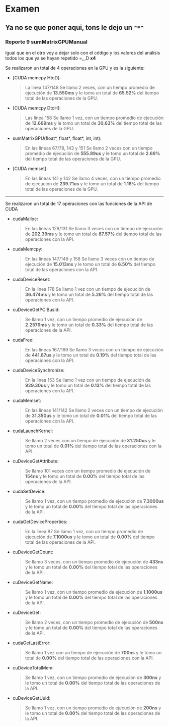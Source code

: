 ﻿# Examen

Ya no se que poner aqui, tons le dejo un `^*^`
---
### Reporte 9  sumMatrixGPUManual
Igual que en el otro voy a dejar solo con el código y los valores del análisis todos los que ya se hayan repetido =,,,D  **x4**

Se realizaron un total de 4 operaciones en la GPU y es la siguiente:

-   [CUDA memcpy HtoD]:
    > La linea 147/148 Se llamo 2 veces, con un tiempo promedio de ejecución de  **13.550ms**  y le tomo un total de  **65.52%**  del tiempo total de las operaciones de la GPU.

-   [CUDA memcpy DtoH]:
    > Las linea 158 Se llamo 1 vez, con un tiempo promedio de ejecución de  **12.669ms**  y le tomo un total de  **30.63%**  del tiempo total de las operaciones de la GPU.

- sumMatrixGPU(float*, float*, float*, int, int):
	> En las lineas 67/78, 143 y 151 Se llamo 2 veces con un tiempo promedio de ejecución de **555.89us** y le tomo un total de **2.69%** del tiempo total de las operaciones de la GPU.

-   [CUDA memset]:
    > En las lineas 141 y 142 Se llamo 4 veces, con un tiempo promedio de ejecución de  **239.71us**  y le tomo un total de  **1.16%**  del tiempo total de las operaciones de la GPU.

---

Se realizaron un total de 17 operaciones con las funciones de la API de CUDA

- cudaMalloc: 
	> En las lineas 129/131 Se llamo 3 veces con un tiempo de ejecución de **202.39ms** y le tomo un total de **87.57%** del tiempo total de las operaciones con la API.

- cudaMemcpy:
	> En las lineas 147/148 y 158 Se llamo 3 veces con un tiempo de ejecución de **15.013ms** y le tomo un total de **6.50%** del tiempo total de las operaciones con la API.

- cudaDeviceReset:
	> En la linea 178 Se llamo 1 vez con un tiempo de ejecución de **36.474ms** y le tomo un total de **5.26%** del tiempo total de las operaciones con la API.

- cuDeviceGetPCIBusId:
	> Se llamo 1 vez, con un tiempo promedio de ejecución de **2.2576ms** y le tomo un total de **0.33%** del tiempo total de las operaciones de la API.

- cudaFree:
	> En las lineas 167/169 Se llamo 3 veces con un tiempo de ejecución de **441.87us** y le tomo un total de **0.19%** del tiempo total de las operaciones con la API.

-   cudaDeviceSynchronize:
    > En la linea 153 Se llamo 1 vez con un tiempo de ejecución de  **929.30us**  y le tomo un total de  **0.13%**  del tiempo total de las operaciones con la API.

- cudaMemset:
	> En las lineas 141/142 Se llamo 2 veces con un tiempo de ejecución de **31.350us** y le tomo un total de **0.01%** del tiempo total de las operaciones con la API.

- cudaLaunchKernel:
	> Se llamo 2 veces con un tiempo de ejecución de **31.250us** y le tomo un total de **0.01%** del tiempo total de las operaciones con la API.

- cuDeviceGetAttribute:
	> Se llamo 101 veces con un tiempo promedio de ejecución de **154ns** y le tomo un total de **0.00%** del tiempo total de las operaciones de la API.

- cudaSetDevice:
	> Se llamo 1 vez, con un tiempo promedio de ejecución de **7.3000us** y le tomo un total de **0.00%** del tiempo total de las operaciones de la API.

- cudaGetDeviceProperties:
	> En la linea 87 Se llamo 1 vez, con un tiempo promedio de ejecución de **7.1000us** y le tomo un total de **0.00%** del tiempo total de las operaciones de la API.

-   cuDeviceGetCount:
    > Se llamo 3 veces, con un tiempo promedio de ejecución de  **433ns**  y le tomo un total de  **0.00%**  del tiempo total de las operaciones de la API.

-   cuDeviceGetName:
    > Se llamo 1 vez, con un tiempo promedio de ejecución de  **1.1000us**  y le tomo un total de  **0.00%**  del tiempo total de las operaciones de la API.

-   cuDeviceGet:
    > Se llamo 2 veces, con un tiempo promedio de ejecución de  **500ns**  y le tomo un total de  **0.00%**  del tiempo total de las operaciones de la API.

-   cudaGetLastError:
    > Se llamo 1 vez con un tiempo de ejecución de  **700ns**  y le tomo un total de  **0.00%**  del tiempo total de las operaciones con la API.
    
-   cuDeviceTotalMem:
    > Se llamo 1 vez, con un tiempo promedio de ejecución de  **300ns**  y le tomo un total de  **0.00%**  del tiempo total de las operaciones de la API.
    
-   cuDeviceGetUuid:
    > Se llamo 1 vez, con un tiempo promedio de ejecución de  **200ns**  y le tomo un total de  **0.00%**  del tiempo total de las operaciones de la API.

